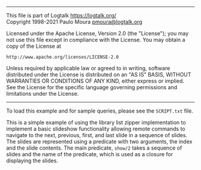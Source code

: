 ________________________________________________________________________

This file is part of Logtalk <https://logtalk.org/>  
Copyright 1998-2021 Paulo Moura <pmoura@logtalk.org>

Licensed under the Apache License, Version 2.0 (the "License");
you may not use this file except in compliance with the License.
You may obtain a copy of the License at

    http://www.apache.org/licenses/LICENSE-2.0

Unless required by applicable law or agreed to in writing, software
distributed under the License is distributed on an "AS IS" BASIS,
WITHOUT WARRANTIES OR CONDITIONS OF ANY KIND, either express or implied.
See the License for the specific language governing permissions and
limitations under the License.
________________________________________________________________________


To load this example and for sample queries, please see the `SCRIPT.txt`
file.

This is a simple example of using the library list zipper implementation
to implement a basic slideshow functionality allowing remote commands to
navigate to the next, previous, first, and last slide in a sequence of
slides. The slides are represented using a predicate with two arguments,
the index and the slide contents. The main predicate, `show/2` takes a
sequence of slides and the name of the predicate, which is used as a
closure for displaying the slides.
